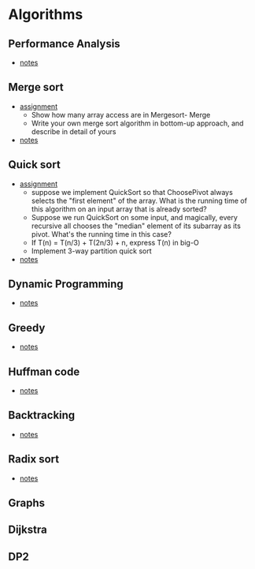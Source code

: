 # Algorithms


## Performance Analysis
- [notes](https://www.notion.so/pyrasuite/3-Performance-f2b72d7927584d299447a659fe492384)

## Merge sort
- [assignment](./4_mergeSortReport.md)
  - Show how many array access are in Mergesort- Merge
  - Write your own merge sort algorithm in bottom-up approach, and  describe in detail of yours 
- [notes](https://www.notion.so/pyrasuite/4-Merge-sort-a3fff542f9ac4c8ebe27747c95187cb1)



## Quick sort
- [assignment](./5_quick_sort_report.md)
  - suppose we implement QuickSort so that ChoosePivot always selects the "first element" of the array. What is the running time of this algorithm on an input array that is already sorted?
  - Suppose we run QuickSort on some input, and magically, every recursive all chooses the "median" element of its subarray as its pivot. What's the running time in this case?
  - If T(n) = T(n/3) + T(2n/3) + n, express T(n) in big-O
  - Implement 3-way partition quick sort
- [notes](https://www.notion.so/pyrasuite/5-Quick-Sort-100d6a1e18954b14af844595342d5bb2)


## Dynamic Programming
- [notes](https://www.notion.so/pyrasuite/6-DP-555e6811e00f40f7bb3f410d3bc554a9)


## Greedy
- [notes](https://www.notion.so/pyrasuite/7-Greedy-324e92a3459e4cfca0b7f3b0fdf1ab5f)


## Huffman code
- [notes](https://www.notion.so/pyrasuite/8-Huffman-code-03ed81352079454b8b945c0db505551f)


## Backtracking
- [notes](https://www.notion.so/pyrasuite/9-Backtracking-Branch-and-Bound-d1e4608e407a4b1ebd47da7589c82740)


## Radix sort
- [notes](https://www.notion.so/pyrasuite/10-Radix-sort-String-sorting-8fb8f63dda474a51a69bbe5fba93924e)

## Graphs

## Dijkstra

## DP2
